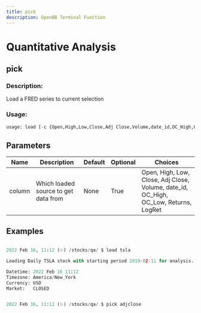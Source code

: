 ```yaml
---
title: pick
description: OpenBB Terminal Function
---
```


# Quantitative Analysis

## pick

### Description: 

Load a FRED series to current selection

### Usage: 
```python
usage: load [-c {Open,High,Low,Close,Adj Close,Volume,date_id,OC_High,OC_Low,Returns,LogRet}]
```

## Parameters

| Name | Description | Default | Optional | Choices |
| ---- | ----------- | ------- | -------- | ------- |
| column | Which loaded source to get data from | None | True | Open, High, Low, Close, Adj Close, Volume, date_id, OC_High, OC_Low, Returns, LogRet |


## Examples

```python

2022 Feb 16, 11:12 (✨) /stocks/qa/ $ load tsla

Loading Daily TSLA stock with starting period 2019-02-11 for analysis.

Datetime: 2022 Feb 16 11:12
Timezone: America/New_York
Currency: USD
Market:   CLOSED


2022 Feb 16, 11:12 (✨) /stocks/qa/ $ pick adjclose

```

